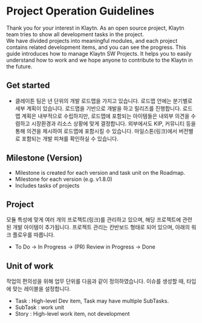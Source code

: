 # Project Operation Guidelines

Thank you for your interest in Klaytn. As an open source project, Klaytn team tries to show all development tasks in the project.   
We have divided projects into meaningful modules, and each project contains related development items, and you can see the progress.
This guide introduces how to manage Klaytn SW Projects. It helps you to easily understand how to work and we hope anyone to contribute to the Klaytn in the future.

## Get started
- 클레이튼 팀은 년 단위의 개발 로드맵을 가지고 있습니다. 로드맵 안에는 분기별로 세부 계획이 있습니다. 로드맵을 기반으로 개발을 하고 릴리즈를 진행합니다. 로드맵 계획은 내부적으로 수립하지만, 로드맵에 포함되는 아이템들은 내외부 의견을 수렴하고 시장환경과 리소스 상황에 맞게 결정합니다. 외부에서도 KIP, 커뮤니티 등을 통해 의견을 제시하여 로드맵에 포함시킬 수 있습니다. 마일스톤(링크)에서 버전별로 포함되는 개발 피쳐를 확인하실 수 있습니다. 

## Milestone (Version) 
- Milestone is created for each version and task unit on the Roadmap.
- Milestone for each version (e.g. v1.8.0)
- Includes tasks of projects

## Project
모듈 특성에 맞게 여러 개의 프로젝트(링크)를 관리하고 있으며, 해당 프로젝트에 관련된 개발 아이템이 추가됩니다. 
프로젝트 관리는 칸반보드 형태로 되어 있으며, 아래의 워크 플로우를 따릅니다.
- To Do → In Progress → (PR) Review in Progress → Done

## Unit of work
작업의 편의성을 위해 업무 단위를 다음과 같이 정의하였습니다. 이슈를 생성할 때, 타입에 맞는 레이블을 설정합니다. 
- Task : High-level Dev item, Task may have multiple SubTasks.
- SubTask : work unit
- Story : High-level work item, not development


